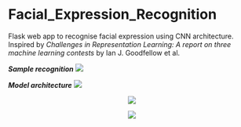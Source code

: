 # Facial_Expression_Recognition

Flask web app to recognise facial expression using CNN architecture. Inspired by _Challenges in Representation Learning: A report on three machine learning contests_ by Ian J. Goodfellow et al.

*__Sample recognition__*
![](https://github.com/Joyoshish/Facial_Expression_Recognition/blob/master/sample.gif)

__*Model architecture*__
![](https://github.com/Joyoshish/Facial_Expression_Recognition/blob/master/model.png)


<p align="center">
  <img src="https://github.com/Joyoshish/Facial_Expression_Recognition/blob/master/sample.gif">
</p>

<p align="center">
  <img src="https://github.com/Joyoshish/Facial_Expression_Recognition/blob/master/model.png">
</p>
